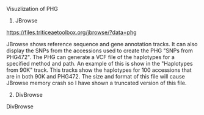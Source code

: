 Visuzlization of PHG

1. JBrowse

https://files.triticeaetoolbox.org/jbrowse/?data=phg

JBrowse shows reference sequence and gene annotation tracks. It can also display the SNPs from the accessions used to create the PHG "SNPs from PHG472". The PHG can generate a VCF file of the haplotypes for a specified method and path. An example of this is show in the "Haplotypes from 90K" track. This tracks show the haplotypes for 100 accessions that are in both 90K and PHG472. The size and format of this file will cause JBrowse memory crash so I have shown a truncated version of this file.

2. DivBrowse

DivBrowse 
